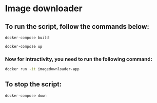 # Image downloader

## To run the script, follow the commands below:
```bash
docker-compose build
```
```bash
docker-compose up
```
### Now for intractivity, you need to run the following command:
```bash
docker run -it imagedownloader-app
``` 
## To stop the script:
```bash
docker-compose down
```